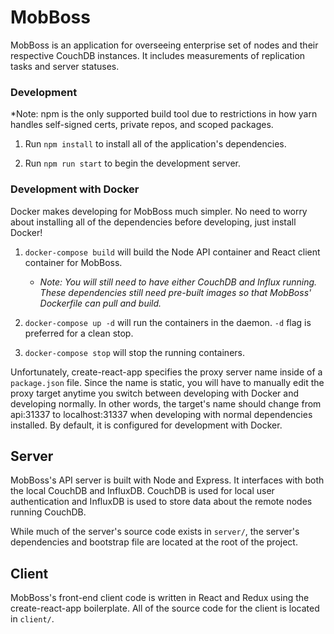 # MobBoss

MobBoss is an application for overseeing enterprise set of nodes and their respective CouchDB instances. It includes measurements of replication tasks and server statuses.

### Development
*Note: npm is the only supported build tool due to restrictions in how yarn handles self-signed certs, private repos, and scoped packages.

1. Run `npm install` to install all of the application's dependencies.

2. Run `npm run start` to begin the development server.

### Development with Docker

Docker makes developing for MobBoss much simpler. No need to worry about installing all of the dependencies before developing, just install Docker!

1. `docker-compose build` will build the Node API container and React client container for MobBoss.
    * *Note: You will still need to have either CouchDB and Influx running. These dependencies still need pre-built images so that MobBoss' Dockerfile can pull and build.*
2. `docker-compose up -d` will run the containers in the daemon. `-d` flag is preferred for a clean stop.

3. `docker-compose stop` will stop the running containers.

Unfortunately, create-react-app specifies the proxy server name inside of a `package.json` file. Since the name is static, you will have to manually edit the proxy target anytime you switch between developing with Docker and developing normally. In other words, the target's name should change from api:31337 to localhost:31337 when developing with normal dependencies installed. By default, it is configured for development with Docker.

## Server

MobBoss's API server is built with Node and Express. It interfaces with both the local CouchDB and InfluxDB. CouchDB is used for local user authentication and InfluxDB is used to store data about the remote nodes running CouchDB.

While much of the server's source code exists in `server/`, the server's dependencies and bootstrap file are located at the root of the project.

## Client

MobBoss's front-end client code is written in React and Redux using the create-react-app boilerplate. All of the source code for the client is located in `client/`.
